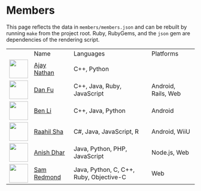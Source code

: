 # Members
This page reflects the data in `members/members.json` and
      can be rebuilt by running `make` from the project root. Ruby,
      RubyGems, and the `json` gem are dependencies of the rendering script.
<table>
  <tr><td></td><td>Name</td><td>Languages</td><td>Platforms</td></tr>
  <tr>
    <td><img src='https://avatars2.githubusercontent.com/u/5009984?s=50' width='50px'></td>
    <td><a href='http://github.com/AjayNathan'>Ajay Nathan</a></td>
    <td>C++, Python</td>
    <td></td>
  </tr>
  <tr>
    <td><img src='https://avatars1.githubusercontent.com/u/4600866?s=50' width='50px'></td>
    <td><a href='http://github.com/DanFu1'>Dan Fu</a></td>
    <td>C++, Java, Ruby, JavaScript</td>
    <td>Android, Rails, Web</td>
  </tr>
  <tr>
    <td><img src='https://avatars0.githubusercontent.com/u/7121441?s=50' width='50px'></td>
    <td><a href='http://github.com/benjix'>Ben Li</a></td>
    <td>C++, Java, Python</td>
    <td>Android</td>
  </tr>
  <tr>
    <td><img src='https://avatars0.githubusercontent.com/u/2636992?s=50' width='50px'></td>
    <td><a href='http://github.com/raahilsha'>Raahil Sha</a></td>
    <td>C#, Java, JavaScript, R</td>
    <td>Android, WiiU</td>
  </tr>
  <tr>
    <td><img src='https://avatars2.githubusercontent.com/u/2553407?s=50' width='50px'></td>
    <td><a href='http://github.com/anishdhar'>Anish Dhar</a></td>
    <td>Java, Python, PHP, JavaScript</td>
    <td>Node.js, Web</td>
  </tr>
  <tr>
    <td><img src='https://avatars2.githubusercontent.com/u/3293061?s=50' width='50px'></td>
    <td><a href='http://github.com/sredmond'>Sam Redmond</a></td>
    <td>Java, Python, C, C++, Ruby, Objective-C</td>
    <td>Web</td>
  </tr>
</table>
